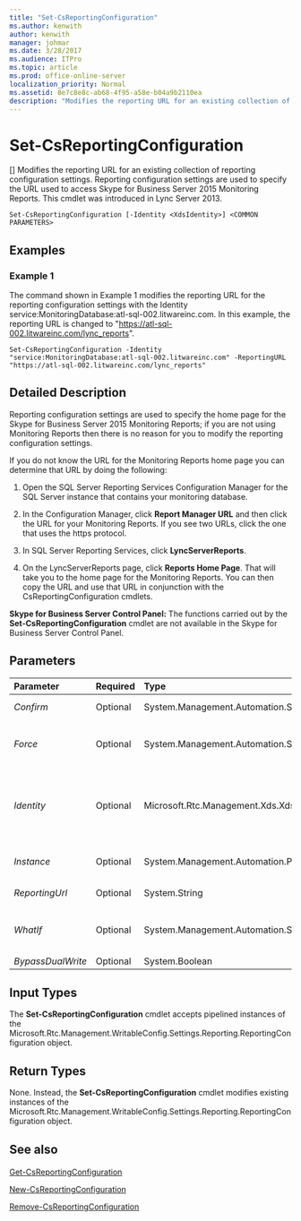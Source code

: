 ```yaml
---
title: "Set-CsReportingConfiguration"
ms.author: kenwith
author: kenwith
manager: johmar
ms.date: 3/28/2017
ms.audience: ITPro
ms.topic: article
ms.prod: office-online-server
localization_priority: Normal
ms.assetid: 8e7c8e8c-ab68-4f95-a58e-b04a9b2110ea
description: "Modifies the reporting URL for an existing collection of reporting configuration settings. Reporting configuration settings are used to specify the URL used to access Skype for Business Server 2015 Monitoring Reports. This cmdlet was introduced in Lync Server 2013."
---
```


# Set-CsReportingConfiguration
[]
Modifies the reporting URL for an existing collection of reporting configuration settings. Reporting configuration settings are used to specify the URL used to access Skype for Business Server 2015 Monitoring Reports. This cmdlet was introduced in Lync Server 2013.
  
```
Set-CsReportingConfiguration [-Identity <XdsIdentity>] <COMMON PARAMETERS>

```

## Examples
<a name="Examples"> </a>

### Example 1

The command shown in Example 1 modifies the reporting URL for the reporting configuration settings with the Identity service:MonitoringDatabase:atl-sql-002.litwareinc.com. In this example, the reporting URL is changed to "https://atl-sql-002.litwareinc.com/lync_reports".
  
```
Set-CsReportingConfiguration -Identity "service:MonitoringDatabase:atl-sql-002.litwareinc.com" -ReportingURL "https://atl-sql-002.litwareinc.com/lync_reports"
```

## Detailed Description
<a name="DetailedDescription"> </a>

Reporting configuration settings are used to specify the home page for the Skype for Business Server 2015 Monitoring Reports; if you are not using Monitoring Reports then there is no reason for you to modify the reporting configuration settings.
  
If you do not know the URL for the Monitoring Reports home page you can determine that URL by doing the following:
  
1. Open the SQL Server Reporting Services Configuration Manager for the SQL Server instance that contains your monitoring database.
    
2. In the Configuration Manager, click **Report Manager URL** and then click the URL for your Monitoring Reports. If you see two URLs, click the one that uses the https protocol.
    
3. In SQL Server Reporting Services, click **LyncServerReports**.
    
4. On the LyncServerReports page, click **Reports Home Page**. That will take you to the home page for the Monitoring Reports. You can then copy the URL and use that URL in conjunction with the CsReportingConfiguration cmdlets.
    
 **Skype for Business Server Control Panel:** The functions carried out by the **Set-CsReportingConfiguration** cmdlet are not available in the Skype for Business Server Control Panel.
  
## Parameters
<a name="DetailedDescription"> </a>

|**Parameter**|**Required**|**Type**|**Description**|
|:-----|:-----|:-----|:-----|
| _Confirm_ <br/> |Optional  <br/> |System.Management.Automation.SwitchParameter  <br/> |Prompts you for confirmation before executing the command.  <br/> |
| _Force_ <br/> |Optional  <br/> |System.Management.Automation.SwitchParameter  <br/> |Suppresses the display of any non-fatal error message that might occur when running the command.  <br/> |
| _Identity_ <br/> |Optional  <br/> |Microsoft.Rtc.Management.Xds.XdsIdentity  <br/> |Service Identity of the monitoring database whose reporting configuration settings are being modified. For example:  <br/>  `-Identity "Service:MonitoringDatabase:atl-sql-001.litwareinc.com"` <br/> |
| _Instance_ <br/> |Optional  <br/> |System.Management.Automation.PSObject  <br/> |Allows you to pass a reference to an object to the cmdlet rather than set individual parameter values.  <br/> |
| _ReportingUrl_ <br/> |Optional  <br/> |System.String  <br/> |URL for the Skype for Business Server 2015 Monitoring Reports.  <br/> |
| _WhatIf_ <br/> |Optional  <br/> |System.Management.Automation.SwitchParameter  <br/> |Describes what would happen if you executed the command without actually executing the command.  <br/> |
| _BypassDualWrite_ <br/> |Optional  <br/> |System.Boolean  <br/> |PARAMVALUE: $true | $false  <br/> |
   
## Input Types
<a name="InputTypes"> </a>

The **Set-CsReportingConfiguration** cmdlet accepts pipelined instances of the Microsoft.Rtc.Management.WritableConfig.Settings.Reporting.ReportingConfiguration object.
  
## Return Types
<a name="ReturnTypes"> </a>

None. Instead, the **Set-CsReportingConfiguration** cmdlet modifies existing instances of the Microsoft.Rtc.Management.WritableConfig.Settings.Reporting.ReportingConfiguration object.
  
## See also
<a name="ReturnTypes"> </a>

#### 

[Get-CsReportingConfiguration](get-csreportingconfiguration.md)
  
[New-CsReportingConfiguration](new-csreportingconfiguration.md)
  
[Remove-CsReportingConfiguration](remove-csreportingconfiguration.md)

